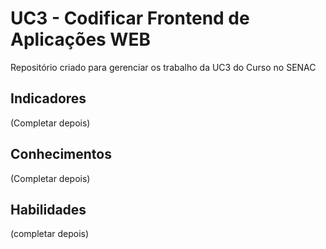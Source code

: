 # UC3 - Codificar Frontend de Aplicações WEB
Repositório criado para gerenciar os trabalho da UC3 do Curso no SENAC

## Indicadores
(Completar depois)

## Conhecimentos
(Completar depois)

## Habilidades
(completar depois)